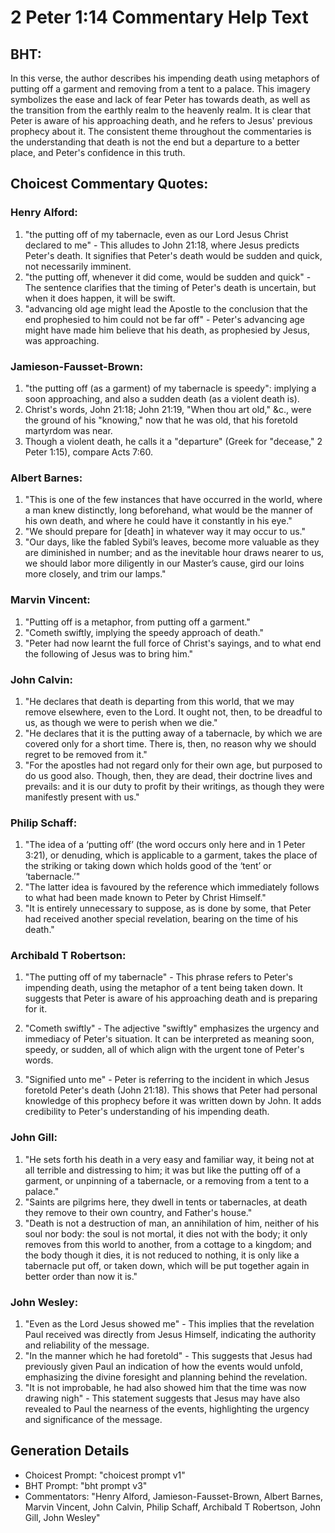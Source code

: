 # 2 Peter 1:14 Commentary Help Text

## BHT:
In this verse, the author describes his impending death using metaphors of putting off a garment and removing from a tent to a palace. This imagery symbolizes the ease and lack of fear Peter has towards death, as well as the transition from the earthly realm to the heavenly realm. It is clear that Peter is aware of his approaching death, and he refers to Jesus' previous prophecy about it. The consistent theme throughout the commentaries is the understanding that death is not the end but a departure to a better place, and Peter's confidence in this truth.

## Choicest Commentary Quotes:
### Henry Alford:
1. "the putting off of my tabernacle, even as our Lord Jesus Christ declared to me" - This alludes to John 21:18, where Jesus predicts Peter's death. It signifies that Peter's death would be sudden and quick, not necessarily imminent.
2. "the putting off, whenever it did come, would be sudden and quick" - The sentence clarifies that the timing of Peter's death is uncertain, but when it does happen, it will be swift.
3. "advancing old age might lead the Apostle to the conclusion that the end prophesied to him could not be far off" - Peter's advancing age might have made him believe that his death, as prophesied by Jesus, was approaching.

### Jamieson-Fausset-Brown:
1. "the putting off (as a garment) of my tabernacle is speedy": implying a soon approaching, and also a sudden death (as a violent death is).
2. Christ's words, John 21:18; John 21:19, "When thou art old," &c., were the ground of his "knowing," now that he was old, that his foretold martyrdom was near.
3. Though a violent death, he calls it a "departure" (Greek for "decease," 2 Peter 1:15), compare Acts 7:60.

### Albert Barnes:
1. "This is one of the few instances that have occurred in the world, where a man knew distinctly, long beforehand, what would be the manner of his own death, and where he could have it constantly in his eye." 
2. "We should prepare for [death] in whatever way it may occur to us." 
3. "Our days, like the fabled Sybil’s leaves, become more valuable as they are diminished in number; and as the inevitable hour draws nearer to us, we should labor more diligently in our Master’s cause, gird our loins more closely, and trim our lamps."

### Marvin Vincent:
1. "Putting off is a metaphor, from putting off a garment." 
2. "Cometh swiftly, implying the speedy approach of death."
3. "Peter had now learnt the full force of Christ's sayings, and to what end the following of Jesus was to bring him."

### John Calvin:
1. "He declares that death is departing from this world, that we may remove elsewhere, even to the Lord. It ought not, then, to be dreadful to us, as though we were to perish when we die."
2. "He declares that it is the putting away of a tabernacle, by which we are covered only for a short time. There is, then, no reason why we should regret to be removed from it."
3. "For the apostles had not regard only for their own age, but purposed to do us good also. Though, then, they are dead, their doctrine lives and prevails: and it is our duty to profit by their writings, as though they were manifestly present with us."

### Philip Schaff:
1. "The idea of a ‘putting off’ (the word occurs only here and in 1 Peter 3:21), or denuding, which is applicable to a garment, takes the place of the striking or taking down which holds good of the ‘tent’ or ‘tabernacle.’" 
2. "The latter idea is favoured by the reference which immediately follows to what had been made known to Peter by Christ Himself." 
3. "It is entirely unnecessary to suppose, as is done by some, that Peter had received another special revelation, bearing on the time of his death."

### Archibald T Robertson:
1. "The putting off of my tabernacle" - This phrase refers to Peter's impending death, using the metaphor of a tent being taken down. It suggests that Peter is aware of his approaching death and is preparing for it. 

2. "Cometh swiftly" - The adjective "swiftly" emphasizes the urgency and immediacy of Peter's situation. It can be interpreted as meaning soon, speedy, or sudden, all of which align with the urgent tone of Peter's words. 

3. "Signified unto me" - Peter is referring to the incident in which Jesus foretold Peter's death (John 21:18). This shows that Peter had personal knowledge of this prophecy before it was written down by John. It adds credibility to Peter's understanding of his impending death.

### John Gill:
1. "He sets forth his death in a very easy and familiar way, it being not at all terrible and distressing to him; it was but like the putting off of a garment, or unpinning of a tabernacle, or a removing from a tent to a palace."
2. "Saints are pilgrims here, they dwell in tents or tabernacles, at death they remove to their own country, and Father's house."
3. "Death is not a destruction of man, an annihilation of him, neither of his soul nor body: the soul is not mortal, it dies not with the body; it only removes from this world to another, from a cottage to a kingdom; and the body though it dies, it is not reduced to nothing, it is only like a tabernacle put off, or taken down, which will be put together again in better order than now it is."

### John Wesley:
1. "Even as the Lord Jesus showed me" - This implies that the revelation Paul received was directly from Jesus Himself, indicating the authority and reliability of the message.
2. "In the manner which he had foretold" - This suggests that Jesus had previously given Paul an indication of how the events would unfold, emphasizing the divine foresight and planning behind the revelation.
3. "It is not improbable, he had also showed him that the time was now drawing nigh" - This statement suggests that Jesus may have also revealed to Paul the nearness of the events, highlighting the urgency and significance of the message.


## Generation Details
- Choicest Prompt: "choicest prompt v1"
- BHT Prompt: "bht prompt v3"
- Commentators: "Henry Alford, Jamieson-Fausset-Brown, Albert Barnes, Marvin Vincent, John Calvin, Philip Schaff, Archibald T Robertson, John Gill, John Wesley"
